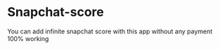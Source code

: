 # Snapchat-score
You can add infinite snapchat score with this app without any payment 100% working
